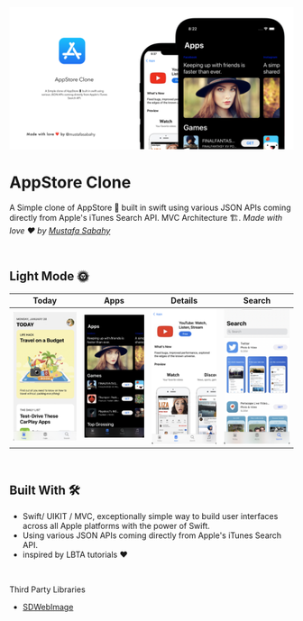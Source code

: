 ![GitHub Cards Preview](https://github.com/MustafaSabahy/AppStoreClone-IOS/blob/master/COVER.png?raw=true)

# AppStore Clone
A Simple clone of AppStore 📱 built in swift using various JSON APIs coming directly from Apple's iTunes Search API. MVC Architecture 🏗.
*Made with love ❤️ by [Mustafa Sabahy](https://github.com/mustafasabahy)*

<br />

## Light Mode 🌞
Today  | Apps | Details | Search 
--- | --- | --- |--- 
![](https://github.com/MustafaSabahy/AppStoreClone-IOS/blob/master/today.png) |![](https://github.com/MustafaSabahy/AppStoreClone-IOS/blob/master/apps.png) |![](https://github.com/MustafaSabahy/AppStoreClone-IOS/blob/master/details.png) |![](https://github.com/MustafaSabahy/AppStoreClone-IOS/blob/master/search.png) 


<br />

## Built With 🛠
- Swift/ UIKIT / MVC, exceptionally simple way to build user interfaces across all Apple platforms with the power of Swift.
- Using various JSON APIs coming directly from Apple's iTunes Search API.
- inspired by LBTA tutorials ♥️

<br />


Third Party Libraries
* [ SDWebImage ](https://github.com/SDWebImage/SDWebImage)

